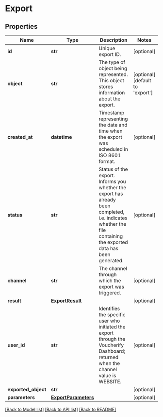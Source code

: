 # Export


## Properties

Name | Type | Description | Notes
------------ | ------------- | ------------- | -------------
**id** | **str** | Unique export ID. | [optional] 
**object** | **str** | The type of object being represented. This object stores information about the export. | [optional] [default to 'export']
**created_at** | **datetime** | Timestamp representing the date and time when the export was scheduled in ISO 8601 format. | [optional] 
**status** | **str** | Status of the export. Informs you whether the export has already been completed, i.e. indicates whether the file containing the exported data has been generated. | [optional] 
**channel** | **str** | The channel through which the export was triggered. | [optional] 
**result** | [**ExportResult**](ExportResult.md) |  | [optional] 
**user_id** | **str** | Identifies the specific user who initiated the export through the Voucherify Dashboard; returned when the channel value is WEBSITE. | [optional] 
**exported_object** | **str** |  | [optional] 
**parameters** | [**ExportParameters**](ExportParameters.md) |  | [optional] 

[[Back to Model list]](../README.md#documentation-for-models) [[Back to API list]](../README.md#documentation-for-api-endpoints) [[Back to README]](../README.md)


